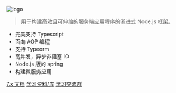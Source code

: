 


![logo](_media/icon.svg ':size=250x60')

> 用于构建高效且可伸缩的服务端应用程序的渐进式 Node.js 框架。

- 完美支持 Typescript 
- 面向 AOP 编程 
- 支持 Typeorm
- 高并发，异步非阻塞 IO
- Node.js 版的 spring
- 构建微服务应用

[7.x 文档](/7/firststeps.md)
[学习资料/库](https://docs.nestjs.cn/7/awesome)
[学习交流群](https://docs.nestjs.cn/7/discuss)
